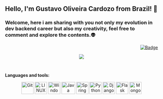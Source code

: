 ## Hello, I'm Gustavo Oliveira Cardozo from Brazil! 👋
### Welcome, here i am sharing with you not only my evolution in **dev backend** career but also my creativity, feel free to comment and explore the contents.👽

<div align="right">
<a href="https://www.linkedin.com/in/gustavo-oliveira-cardozo-0258a993/">
  
![Badge](https://img.shields.io/static/v1?labelColor=blue&label&message=Linkedin&color=blue&style=for-the-badge&logo=Linkedin)
</a>
</div>
<div align="center">

  ![](https://github-profile-summary-cards.vercel.app/api/cards/repos-per-language?username=escoobi)
</div>

<br/>

**Languages and tools:**

<div align="center">
<img src="https://img.icons8.com/color/48/000000/git.png" alt="Git" title="Git" width="40" height="40"/>
<img src="https://img.icons8.com/color/48/4a90e2/linux.png" alt="LINUX" title="LINUX" width="40" height="40"/>
<img src="https://img.icons8.com/color/48/4a90e2/windows-10.png" alt="Windows" title="Windows" width="40" height="40"/>
<img src="https://img.icons8.com/color/48/4a90e2/java-coffee-cup-logo.png" alt="Java" title="Java" width="45" height="40"/>
<img src="https://img.icons8.com/color/48/4a90e2/spring-logo.png" alt="Spring" title="Spring" width="40" height="40"/>
<img src="https://img.icons8.com/color/48/000000/python--v1.png" alt="Python" title="Python" width="40" height="40"/>
<img src="https://img.icons8.com/color/48/000000/django" alt="Django" title="Django" width="40" height="40"/>
<img src="https://cdn.icon-icons.com/icons2/2699/PNG/512/pocoo_flask_logo_icon_168045.png" alt="Flask" title="Flask" width="40" height="40"/>
<img src="https://cdn.icon-icons.com/icons2/2415/PNG/512/mongodb_original_wordmark_logo_icon_146425.png" alt="MongoDB" title="MongoDB" width="40" height="40"/>
  
  
</div>
  
